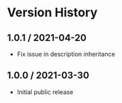 # Version History

## 1.0.1 / 2021-04-20

- Fix issue in description inheritance

## 1.0.0 / 2021-03-30

- Initial public release
